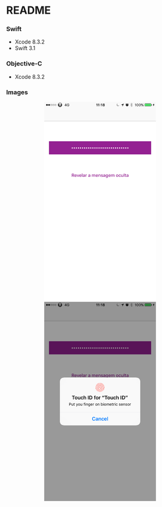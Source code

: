 # README

### Swift
- Xcode 8.3.2
- Swift 3.1

### Objective-C
- Xcode 8.3.2

### Images
<p align="center">
<img src="https://github.com/limadeveloper/iOS-TouchID/blob/master/Docs/Images/01.png" width="300">
<img src="https://github.com/limadeveloper/iOS-TouchID/blob/master/Docs/Images/02.png" width="300">
</p>
<br>
